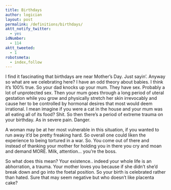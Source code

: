 ```yaml
---
title: Birthdays
author: logician
layout: post
permalink: /definitions/birthdays/
aktt_notify_twitter:
  - yes
idNumber:
  - 114
aktt_tweeted:
  - 1
robotsmeta:
  - index,follow
---
```

I find it fascinating that birthdays are near Mother&#8217;s Day.<!--more--> Just sayin&#8217;. Anyway so what are we celebrating here? I have an odd theory about babies. I think it&#8217;s 100% true. So your dad knocks up your mum. They have sex. Probably a lot of unprotected sex. Then your mum goes through a long period of uteral gestation while you grow and physically stretch her skin irrevocably and cause her to be controlled by hormonal desires that most would deem irrational. I mean imagine if you were a cat in the house and your mum was all eating all of its food? Shit. So then there&#8217;s a period of extreme trauma on your birthday. As in severe pain. Danger.

A woman may be at her most vulnerable in this situation, if you wanted to run away it&#8217;d be pretty freaking hard. So overall one could liken the experience to being tortured in a war. So. You come out of there and instead of thanking your mother for holding you in there you cry and moan and demand MORE. Milk, attention&#8230; you&#8217;re the boss.

So what does this mean? Your existence.. indeed your whole life is an abhorration, a trauma. Your mother loves you because if she didn&#8217;t she&#8217;d break down and go into the foetal position. So your birth is celebrated rather than hated. Sure that may seem negative but who doesn&#8217;t like placenta cake?